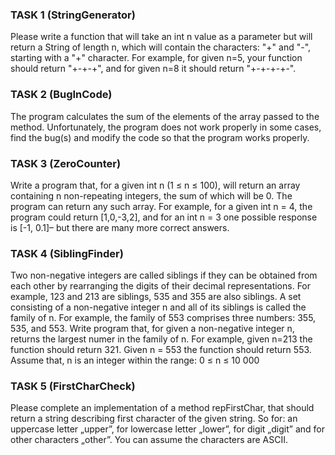 ### TASK 1 (StringGenerator)
Please write a function that will take an int n value as a parameter but will
return a String of length n, which will contain the characters: "+" and "-",
starting with a "+" character.
For example, for given n=5, your function should return "+-+-+", and for
given n=8 it should return "+-+-+-+-".

### TASK 2 (BugInCode)
The program  calculates the sum of the elements of the array passed to the method. Unfortunately, the program
does not work properly in some cases, find the bug(s) and modify the code so that the program works properly.

### TASK 3 (ZeroCounter)
Write a program that, for a given int n (1 ≤ n ≤ 100), will return an array
containing n non-repeating integers, the sum of which will be 0. The
program can return any such array.
For example, for a given int n = 4, the program could return [1,0,-3,2], and for
an int n = 3 one possible response is [-1, 0.1]– but there are many more
correct answers.

### TASK 4 (SiblingFinder)
Two non-negative integers are called siblings if they can be obtained from each other by
rearranging the digits of their decimal representations. For example, 123 and 213 are
siblings, 535 and 355 are also siblings.
A set consisting of a non-negative integer n and all of its siblings is called the family of n.
For example, the family of 553 comprises three numbers: 355, 535, and 553.
Write program that, for given a non-negative integer n, returns the largest numer in the
family of n.
For example, given n=213 the function should return 321. Given n = 553 the function
should return 553.
Assume that, n is an integer within the range: 0 ≤ n ≤ 10 000

### TASK 5 (FirstCharCheck)
Please complete an implementation of a method repFirstChar, that
should return a string describing first character of the given string.
So for: an uppercase letter „upper”, for lowercase letter „lower”, for digit
„digit” and for other characters „other”. You can assume the characters
are ASCII.
